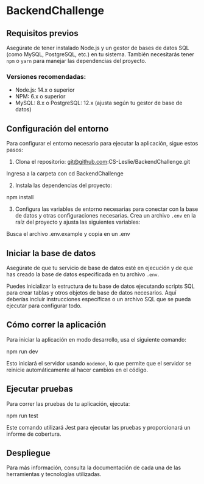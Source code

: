 # BackendChallenge

## Requisitos previos

Asegúrate de tener instalado Node.js y un gestor de bases de datos SQL (como MySQL, PostgreSQL, etc.) en tu sistema. También necesitarás tener `npm` o `yarn` para manejar las dependencias del proyecto.

### Versiones recomendadas:
- Node.js: 14.x o superior
- NPM: 6.x o superior
- MySQL: 8.x o PostgreSQL: 12.x (ajusta según tu gestor de base de datos)

## Configuración del entorno

Para configurar el entorno necesario para ejecutar la aplicación, sigue estos pasos:

1. Clona el repositorio:
git@github.com:CS-Leslie/BackendChallenge.git

Ingresa a la carpeta con cd BackendChallenge


2. Instala las dependencias del proyecto:

npm install


3. Configura las variables de entorno necesarias para conectar con la base de datos y otras configuraciones necesarias. Crea un archivo `.env` en la raíz del proyecto y ajusta las siguientes variables:

Busca el archivo .env.example y copia en un .env


## Iniciar la base de datos

Asegúrate de que tu servicio de base de datos esté en ejecución y de que has creado la base de datos especificada en tu archivo `.env`.

Puedes inicializar la estructura de tu base de datos ejecutando scripts SQL para crear tablas y otros objetos de base de datos necesarios. Aquí deberías incluir instrucciones específicas o un archivo SQL que se pueda ejecutar para configurar todo.

## Cómo correr la aplicación

Para iniciar la aplicación en modo desarrollo, usa el siguiente comando:

npm run dev


Esto iniciará el servidor usando `nodemon`, lo que permite que el servidor se reinicie automáticamente al hacer cambios en el código.

## Ejecutar pruebas

Para correr las pruebas de tu aplicación, ejecuta:

npm run test


Este comando utilizará Jest para ejecutar las pruebas y proporcionará un informe de cobertura.

## Despliegue



Para más información, consulta la documentación de cada una de las herramientas y tecnologías utilizadas.
